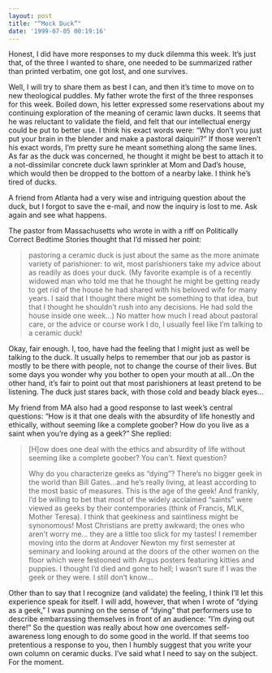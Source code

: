 ```yaml
---
layout: post
title: "“Mock Duck”"
date: '1999-07-05 00:19:16'
---
```



Honest, I did have more responses to my duck dilemma this week. It’s just that, of the three I wanted to share, one needed to be summarized rather than printed verbatim, one got lost, and one survives.

 Well, I will try to share them as best I can, and then it’s time to move on to new theological puddles. My father wrote the first of the three responses for this week. Boiled down, his letter expressed some reservations about my continuing exploration of the meaning of ceramic lawn ducks. It seems that he was reluctant to validate the field, and felt that our intellectual energy could be put to better use. I think his exact words were: “Why don’t you just put your brain in the blender and make a pastoral daiquiri?” If those weren’t his exact words, I’m pretty sure he meant something along the same lines. As far as the duck was concerned, he thought it might be best to attach it to a not-dissimilar concrete duck lawn sprinkler at Mom and Dad’s house, which would then be dropped to the bottom of a nearby lake. I think he’s tired of ducks.

 A friend from Atlanta had a very wise and intriguing question about the duck, but I forgot to save the e-mail, and now the inquiry is lost to me. Ask again and see what happens.

 The pastor from Massachusetts who wrote in with a riff on Politically Correct Bedtime Stories thought that I’d missed her point:

> pastoring a ceramic duck is just about the same as the more animate variety of parishioner: to wit, most parishioners take my advice about as readily as does your duck. (My favorite example is of a recently widowed man who told me that he thought he might be getting ready to get rid of the house he had shared with his beloved wife for many years. I said that I thought there might be something to that idea, but that I thought he shouldn’t rush into any decisions. He had sold the house inside one week…) No matter how much I read about pastoral care, or the advice or course work I do, I usually feel like I’m talking to a ceramic duck!

Okay, fair enough. I, too, have had the feeling that I might just as well be talking to the duck. It usually helps to remember that our job as pastor is mostly to be there with people, not to change the course of their lives. But some days you wonder why you bother to open your mouth at all…On the other hand, it’s fair to point out that most parishioners at least pretend to be listening. The duck just stares back, with those cold and beady black eyes…

 My friend from MA also had a good response to last week’s central questions: “How is it that one deals with the absurdity of life honestly and ethically, without seeming like a complete goober? How do you live as a saint when you’re dying as a geek?” She replied:

> [H]ow does one deal with the ethics and absurdity of life without seeming like a complete goober? You can’t. Next question?
> 
>  Why do you characterize geeks as “dying”? There’s no bigger geek in the world than Bill Gates…and he’s really living, at least according to the most basic of measures. This is the age of the geek! And frankly, I’d be willing to bet that most of the widely acclaimed “saints” were viewed as geeks by their contemporaries (think of Francis, MLK, Mother Teresa). I think that geekiness and saintliness might be synonomous! Most Christians are pretty awkward; the ones who aren’t worry me… they are a little too slick for my tastes! I remember moving into the dorm at Andover Newton my first semester at seminary and looking around at the doors of the other women on the floor which were festooned with Argus posters featuring kitties and puppies. I thought I’d died and gone to hell; I wasn’t sure if I was the geek or they were. I still don’t know…

Other than to say that I recognize (and validate) the feeling, I think I’ll let this experience speak for itself. I will add, however, that when I wrote of “dying as a geek,” I was punning on the sense of “dying” that performers use to describe embarrassing themselves in front of an audience: “I’m dying out there!” So the question was really about how one overcomes self-awareness long enough to do some good in the world. If that seems too pretentious a response to you, then I humbly suggest that you write your own column on ceramic ducks. I’ve said what I need to say on the subject. For the moment.


